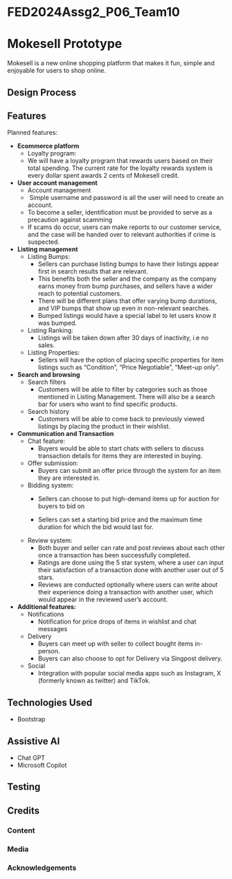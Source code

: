 # FED2024Assg2_P06_Team10
# Mokesell Prototype
Mokesell is a new online shopping platform that makes it fun, simple and enjoyable for users to shop online. 
## Design Process

## Features
Planned features: 
- **Ecommerce platform**
	- Loyalty program: 
	- We will have a loyalty program that rewards users based on their total spending. The current rate for the loyalty rewards system is every dollar spent awards 2 cents of Mokesell credit.
- **User account management**
	- Account management
	-  Simple username and password is all the user will need to create an account. 	    
	- To become a seller, identification must be provided to serve as a precaution against scamming
	- If scams do occur, users can make reports to our customer service, and the case will be handed over to relevant authorities if crime is suspected.
- **Listing management**
	- Listing Bumps: 
		- Sellers can purchase listing bumps to have their listings appear first in search results that are relevant.
		- This benefits both the seller and the company as the company earns money from bump purchases, and sellers have a wider reach to potential customers.
		- There will be different plans that offer varying bump durations, and VIP bumps that show up even in non-relevant searches. 
		- Bumped listings would have a special label to let users know it was bumped. 
	- Listing Ranking: 
		- Listings will be taken down after 30 days of inactivity, i.e no sales. 
	- Listing Properties: 
		- Sellers will have the option of placing specific properties for item listings such as “Condition”, “Price Negotiable”, “Meet-up only”.
- **Search and browsing**
	- Search filters
		- Customers will be able to filter by categories such as those mentioned in Listing Management. There will also be a search bar for users who want to find specific products. 
	- Search history
		- Customers will be able to come back to previously viewed listings by placing the product in their wishlist.
- **Communication and Transaction**
	- Chat feature: 
		- Buyers would be able to start chats with sellers to discuss transaction details for items they are interested in buying. 
	- Offer submission: 
	    - Buyers can submit an offer price through the system for an item they are interested in. 
	- Bidding system: 
		- Sellers can choose to put high-demand items up for auction for buyers to bid on
		    
		- Sellers can set a starting bid price and the maximum time duration for which the bid would last for. 
	- Review system: 
		- Both buyer and seller can rate and post reviews about each other once a transaction has been successfully completed. 
		- Ratings are done using the 5 star system, where a user can input their satisfaction of a transaction done with another user out of 5 stars. 
		- Reviews are conducted optionally where users can write about their experience doing a transaction with another user, which would appear in the reviewed user’s account. 
- **Additional features:** 
	- Notifications
		- Notification for price drops of items in wishlist and chat messages
	- Delivery
		- Buyers can meet up with seller to collect bought items in-person. 
		- Buyers can also choose to opt for Delivery via Singpost delivery. 
	- Social
		- Integration with popular social media apps such as Instagram, X (formerly known as twitter) and TikTok.


## Technologies Used
- Bootstrap

## Assistive AI
- Chat GPT
- Microsoft Copilot
  
## Testing
## Credits
### Content
### Media
### Acknowledgements

